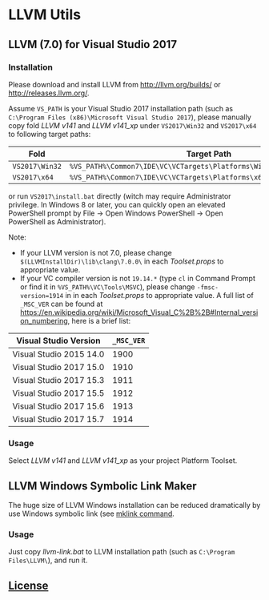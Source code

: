 # LLVM Utils

## LLVM (7.0) for Visual Studio 2017

### Installation
Please download and install LLVM from http://llvm.org/builds/ or http://releases.llvm.org/.

Assume `VS_PATH` is your Visual Studio 2017 installation path (such as `C:\Program Files (x86)\Microsoft Visual Studio 2017`),
please manually copy fold *LLVM v141* and *LLVM v141_xp* under `VS2017\Win32` and `VS2017\x64` to following target paths:

| Fold | Target Path |
|------|-------------|
|`VS2017\Win32` | `%VS_PATH%\Common7\IDE\VC\VCTargets\Platforms\Win32\PlatformToolsets\` |
|`VS2017\x64` | `%VS_PATH%\Common7\IDE\VC\VCTargets\Platforms\x64\PlatformToolsets\` |

or run `VS2017\install.bat` directly (witch may require Administrator privilege. In Windows 8 or later, you can quickly open an elevated PowerShell prompt by File -> Open Windows PowerShell -> Open PowerShell as Administrator).

Note:
* If your LLVM version is not 7.0, please change `$(LLVMInstallDir)\lib\clang\7.0.0\` in each *Toolset.props* to appropriate value.
* If your VC compiler version is not `19.14.*` (type `cl` in Command Prompt or find it in `%VS_PATH%\VC\Tools\MSVC`), please change `-fmsc-version=1914` in in each *Toolset.props* to appropriate value. A full list of `_MSC_VER` can be found at https://en.wikipedia.org/wiki/Microsoft_Visual_C%2B%2B#Internal_version_numbering, here is a brief list:

| Visual Studio Version | `_MSC_VER` |
|-----------------------|------------|
| Visual Studio 2015 14.0 | 1900 |
| Visual Studio 2017 15.0 | 1910 |
| Visual Studio 2017 15.3 | 1911 |
| Visual Studio 2017 15.5 | 1912 |
| Visual Studio 2017 15.6 | 1913 |
| Visual Studio 2017 15.7 | 1914 |

### Usage
Select *LLVM v141* and *LLVM v141_xp* as your project Platform Toolset.

## LLVM Windows Symbolic Link Maker
The huge size of LLVM Windows installation can be reduced dramatically by use Windows symbolic link (see [mklink command](https://docs.microsoft.com/en-us/windows-server/administration/windows-commands/mklink).

### Usage
Just copy *llvm-link.bat* to LLVM installation path (such as `C:\Program Files\LLVM\`), and run it.

## [License](http://llvm.org/releases/6.0.0/LICENSE.TXT)
